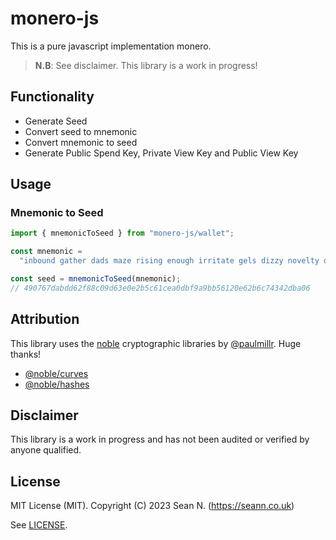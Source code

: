 # monero-js

This is a pure javascript implementation monero.

> **N.B**: See disclaimer. This library is a work in progress!

## Functionality

- Generate Seed
- Convert seed to mnemonic
- Convert mnemonic to seed
- Generate Public Spend Key, Private View Key and Public View Key

## Usage

### Mnemonic to Seed

```ts
import { mnemonicToSeed } from "monero-js/wallet";

const mnemonic =
  "inbound gather dads maze rising enough irritate gels dizzy novelty deity flippant ladder jigsaw anchor bawled nodes recipe inline diet perfect identity bakery bobsled diet";

const seed = mnemonicToSeed(mnemonic);
// 490767dabdd62f88c09d63e0e2b5c61cea0dbf9a9bb56120e62b6c74342dba06
```

## Attribution

This library uses the [noble](https://paulmillr.com/noble/) cryptographic libraries by [@paulmillr](https://github.com/paulmillr). Huge thanks!

- [@noble/curves](https://github.com/paulmillr/noble-curves)
- [@noble/hashes](https://github.com/paulmillr/noble-hashes)

## Disclaimer

This library is a work in progress and has not been audited or verified by anyone qualified.

## License

MIT License (MIT). Copyright (C) 2023 Sean N. (https://seann.co.uk)

See [LICENSE](/LICENSE).
